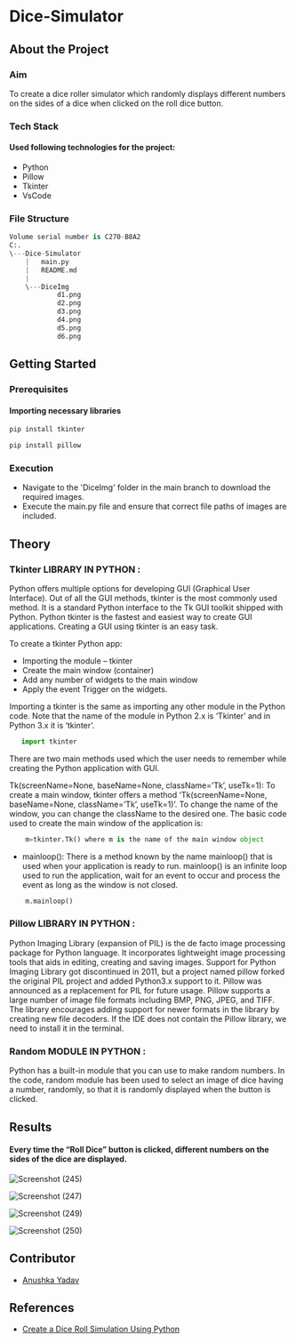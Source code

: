 # Dice-Simulator
## About the Project
### Aim
To create a dice roller simulator which randomly displays different numbers on the  sides of a dice when clicked on the roll dice button.

### Tech Stack
#### Used following technologies for the project:
- Python
- Pillow
- Tkinter
- VsCode

### File Structure
```python
Volume serial number is C270-B8A2
C:.
\---Dice-Simulator
    |   main.py
    |   README.md
    |   
    \---DiceImg
            d1.png
            d2.png
            d3.png
            d4.png
            d5.png
            d6.png
```

## Getting Started
### Prerequisites
#### Importing necessary libraries 

```python
pip install tkinter
```

```python
pip install pillow
```
### Execution
- Navigate to the 'DiceImg' folder in the main branch to download the required images.
- Execute the main.py file and ensure that correct file paths of images are included.

## Theory
### Tkinter LIBRARY IN PYTHON :
Python offers multiple options for developing GUI (Graphical User Interface). Out of all the GUI methods, tkinter is the most commonly used method. It is a standard Python interface to the Tk GUI toolkit shipped with Python. Python tkinter is the fastest and easiest way to create GUI applications. Creating a GUI using tkinter is an easy task.

To create a tkinter Python app:
- Importing the module – tkinter
- Create the main window (container)
- Add any number of widgets to the main window
- Apply the event Trigger on the widgets.


Importing a tkinter is the same as importing any other module in the Python code. Note that the name of the module in Python 2.x is ‘Tkinter’ and in Python 3.x it is ‘tkinter’.

```python
   import tkinter
```

There are two main methods used which the user needs to remember while creating the Python application with GUI.

Tk(screenName=None,  baseName=None,  className=’Tk’,  useTk=1): To create a main window, tkinter offers a method ‘Tk(screenName=None,  baseName=None,  className=’Tk’,  useTk=1)’. To change the name of the window, you can change the className to the desired one. The basic code used to create the main window of the application is:
```python
	m=tkinter.Tk() where m is the name of the main window object
```


- mainloop(): There is a method known by the name mainloop() that is used when your application is ready to run. mainloop() is an infinite loop used to run the application, wait for an event to occur and process the event as long as the window is not closed.

```python
	m.mainloop()
```



### Pillow LIBRARY IN PYTHON :
Python Imaging Library (expansion of PIL) is the de facto image processing package for Python language. It incorporates lightweight image processing tools that aids in editing, creating and saving images. Support for Python Imaging Library got discontinued in 2011, but a project named pillow forked the original PIL project and added Python3.x support to it. Pillow was announced as a replacement for PIL for future usage. Pillow supports a large number of image file formats including BMP, PNG, JPEG, and TIFF. The library encourages adding support for newer formats in the library by creating new file decoders.
If the IDE does not contain the Pillow library, we need to install it in the terminal.


### Random MODULE IN PYTHON :
Python has a built-in module that you can use to make random numbers.
In the code, random module has been used to select an image of dice having a number, randomly, so that it is randomly displayed when the button is clicked.

## Results
#### Every time the “Roll Dice” button is clicked, different numbers on the sides of the dice are displayed.
![Screenshot (245)](https://github.com/2412anushka/Dice-Simulator/assets/135850373/0e562ee8-de15-4c2f-b50e-7501a5fffabf)

![Screenshot (247)](https://github.com/2412anushka/Dice-Simulator/assets/135850373/eabca742-2eb1-423b-a5c8-b3de40f6e22f)

![Screenshot (249)](https://github.com/2412anushka/Dice-Simulator/assets/135850373/96f45d5f-3862-4578-b7c8-6b4ee9f5b23f)

![Screenshot (250)](https://github.com/2412anushka/Dice-Simulator/assets/135850373/c25d9bab-1fef-4816-a7a0-17e8bc690b72)

## Contributor
- [Anushka Yadav](https://github.com/2412anushka "SORRY")

## References
- [Create a Dice Roll Simulation Using Python](https://www.youtube.com/watch?v=CIm5vfsfgO0)